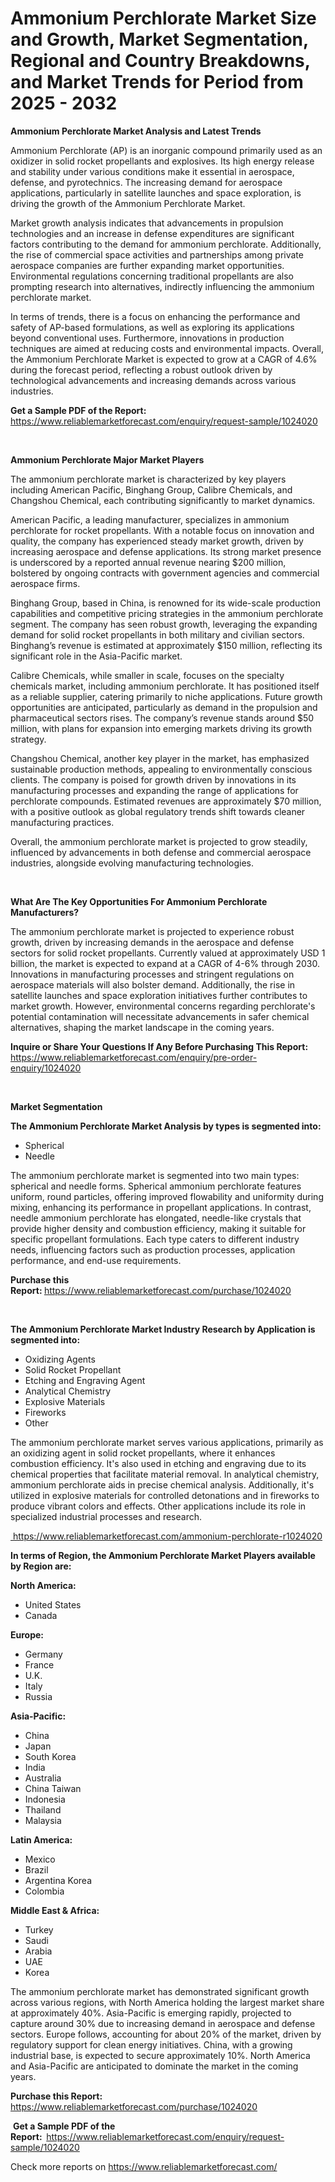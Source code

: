 <p><h1>Ammonium Perchlorate Market Size and Growth, Market Segmentation, Regional and Country Breakdowns, and Market Trends for Period from 2025 -  2032</h1></p><p><strong>Ammonium Perchlorate Market Analysis and Latest Trends</strong></p>
<p><p>Ammonium Perchlorate (AP) is an inorganic compound primarily used as an oxidizer in solid rocket propellants and explosives. Its high energy release and stability under various conditions make it essential in aerospace, defense, and pyrotechnics. The increasing demand for aerospace applications, particularly in satellite launches and space exploration, is driving the growth of the Ammonium Perchlorate Market.</p><p>Market growth analysis indicates that advancements in propulsion technologies and an increase in defense expenditures are significant factors contributing to the demand for ammonium perchlorate. Additionally, the rise of commercial space activities and partnerships among private aerospace companies are further expanding market opportunities. Environmental regulations concerning traditional propellants are also prompting research into alternatives, indirectly influencing the ammonium perchlorate market.</p><p>In terms of trends, there is a focus on enhancing the performance and safety of AP-based formulations, as well as exploring its applications beyond conventional uses. Furthermore, innovations in production techniques are aimed at reducing costs and environmental impacts. Overall, the Ammonium Perchlorate Market is expected to grow at a CAGR of 4.6% during the forecast period, reflecting a robust outlook driven by technological advancements and increasing demands across various industries.</p></p>
<p><strong>Get a Sample PDF of the Report:&nbsp;</strong> <a href="https://www.reliablemarketforecast.com/enquiry/request-sample/1024020?utm_campaign=2724&utm_medium=2&utm_source=Github&utm_content=ia&utm_term=07032025&utm_id=ammonium-perchlorate">https://www.reliablemarketforecast.com/enquiry/request-sample/1024020</a></p>
<p>&nbsp;</p>
<p><strong>Ammonium Perchlorate Major Market Players</strong></p>
<p><p>The ammonium perchlorate market is characterized by key players including American Pacific, Binghang Group, Calibre Chemicals, and Changshou Chemical, each contributing significantly to market dynamics. </p><p>American Pacific, a leading manufacturer, specializes in ammonium perchlorate for rocket propellants. With a notable focus on innovation and quality, the company has experienced steady market growth, driven by increasing aerospace and defense applications. Its strong market presence is underscored by a reported annual revenue nearing $200 million, bolstered by ongoing contracts with government agencies and commercial aerospace firms.</p><p>Binghang Group, based in China, is renowned for its wide-scale production capabilities and competitive pricing strategies in the ammonium perchlorate segment. The company has seen robust growth, leveraging the expanding demand for solid rocket propellants in both military and civilian sectors. Binghang’s revenue is estimated at approximately $150 million, reflecting its significant role in the Asia-Pacific market.</p><p>Calibre Chemicals, while smaller in scale, focuses on the specialty chemicals market, including ammonium perchlorate. It has positioned itself as a reliable supplier, catering primarily to niche applications. Future growth opportunities are anticipated, particularly as demand in the propulsion and pharmaceutical sectors rises. The company’s revenue stands around $50 million, with plans for expansion into emerging markets driving its growth strategy.</p><p>Changshou Chemical, another key player in the market, has emphasized sustainable production methods, appealing to environmentally conscious clients. The company is poised for growth driven by innovations in its manufacturing processes and expanding the range of applications for perchlorate compounds. Estimated revenues are approximately $70 million, with a positive outlook as global regulatory trends shift towards cleaner manufacturing practices.</p><p>Overall, the ammonium perchlorate market is projected to grow steadily, influenced by advancements in both defense and commercial aerospace industries, alongside evolving manufacturing technologies.</p></p>
<p>&nbsp;</p>
<p><strong>What Are The Key Opportunities For Ammonium Perchlorate Manufacturers?</strong></p>
<p><p>The ammonium perchlorate market is projected to experience robust growth, driven by increasing demands in the aerospace and defense sectors for solid rocket propellants. Currently valued at approximately USD 1 billion, the market is expected to expand at a CAGR of 4-6% through 2030. Innovations in manufacturing processes and stringent regulations on aerospace materials will also bolster demand. Additionally, the rise in satellite launches and space exploration initiatives further contributes to market growth. However, environmental concerns regarding perchlorate's potential contamination will necessitate advancements in safer chemical alternatives, shaping the market landscape in the coming years.</p></p>
<p><strong>Inquire or Share Your Questions If Any Before Purchasing This Report:</strong> <a href="https://www.reliablemarketforecast.com/enquiry/pre-order-enquiry/1024020?utm_campaign=2724&utm_medium=2&utm_source=Github&utm_content=ia&utm_term=07032025&utm_id=ammonium-perchlorate">https://www.reliablemarketforecast.com/enquiry/pre-order-enquiry/1024020</a></p>
<p>&nbsp;</p>
<p><strong>Market Segmentation</strong></p>
<p><strong>The Ammonium Perchlorate Market Analysis by types is segmented into:</strong></p>
<p><ul><li>Spherical</li><li>Needle</li></ul></p>
<p><p>The ammonium perchlorate market is segmented into two main types: spherical and needle forms. Spherical ammonium perchlorate features uniform, round particles, offering improved flowability and uniformity during mixing, enhancing its performance in propellant applications. In contrast, needle ammonium perchlorate has elongated, needle-like crystals that provide higher density and combustion efficiency, making it suitable for specific propellant formulations. Each type caters to different industry needs, influencing factors such as production processes, application performance, and end-use requirements.</p></p>
<p><strong>Purchase this Report:&nbsp;</strong><a href="https://www.reliablemarketforecast.com/purchase/1024020?utm_campaign=2724&utm_medium=2&utm_source=Github&utm_content=ia&utm_term=07032025&utm_id=ammonium-perchlorate">https://www.reliablemarketforecast.com/purchase/1024020</a></p>
<p>&nbsp;</p>
<p><strong>The Ammonium Perchlorate Market Industry Research by Application is segmented into:</strong></p>
<p><ul><li>Oxidizing Agents</li><li>Solid Rocket Propellant</li><li>Etching and Engraving Agent</li><li>Analytical Chemistry</li><li>Explosive Materials</li><li>Fireworks</li><li>Other</li></ul></p>
<p><p>The ammonium perchlorate market serves various applications, primarily as an oxidizing agent in solid rocket propellants, where it enhances combustion efficiency. It's also used in etching and engraving due to its chemical properties that facilitate material removal. In analytical chemistry, ammonium perchlorate aids in precise chemical analysis. Additionally, it's utilized in explosive materials for controlled detonations and in fireworks to produce vibrant colors and effects. Other applications include its role in specialized industrial processes and research.</p></p>
<p><a href="https://www.reliablemarketforecast.com/ammonium-perchlorate-r1024020?utm_campaign=2724&utm_medium=2&utm_source=Github&utm_content=ia&utm_term=07032025&utm_id=ammonium-perchlorate">&nbsp;https://www.reliablemarketforecast.com/ammonium-perchlorate-r1024020</a></p>
<p><strong>In terms of Region, the Ammonium Perchlorate Market Players available by Region are:</strong></p>
<p>
    <p> <strong> North America: </strong>
        <ul>
            <li>United States</li>
            <li>Canada</li>
        </ul>
        </p> 
    <p> <strong> Europe: </strong>
        <ul>
            <li>Germany</li>
            <li>France</li>
            <li>U.K.</li>
            <li>Italy</li>
            <li>Russia</li>
        </ul>
        </p> 
    <p> <strong> Asia-Pacific: </strong>
        <ul>
            <li>China</li>
            <li>Japan</li>
            <li>South Korea</li>
            <li>India</li>
            <li>Australia</li>
            <li>China Taiwan</li>
            <li>Indonesia</li>
            <li>Thailand</li>
            <li>Malaysia</li>
        </ul>
        </p> 
    <p> <strong> Latin America: </strong>
        <ul>
            <li>Mexico</li>
            <li>Brazil</li>
            <li>Argentina Korea</li>
            <li>Colombia</li>
        </ul>
        </p> 
    <p> <strong> Middle East & Africa: </strong>
        <ul>
            <li>Turkey</li>
            <li>Saudi</li>
            <li>Arabia</li>
            <li>UAE</li>
            <li>Korea</li>
        </ul>
    </p>
    </p>
<p><p>The ammonium perchlorate market has demonstrated significant growth across various regions, with North America holding the largest market share at approximately 40%. Asia-Pacific is emerging rapidly, projected to capture around 30% due to increasing demand in aerospace and defense sectors. Europe follows, accounting for about 20% of the market, driven by regulatory support for clean energy initiatives. China, with a growing industrial base, is expected to secure approximately 10%. North America and Asia-Pacific are anticipated to dominate the market in the coming years.</p></p>
<p><strong>Purchase this Report: </strong><a href="https://www.reliablemarketforecast.com/purchase/1024020?utm_campaign=2724&utm_medium=2&utm_source=Github&utm_content=ia&utm_term=07032025&utm_id=ammonium-perchlorate">https://www.reliablemarketforecast.com/purchase/1024020</a></p>
<p>&nbsp;<strong>Get a Sample PDF of the Report:&nbsp;&nbsp;</strong><a href="https://www.reliablemarketforecast.com/enquiry/request-sample/1024020?utm_campaign=2724&utm_medium=2&utm_source=Github&utm_content=ia&utm_term=07032025&utm_id=ammonium-perchlorate">https://www.reliablemarketforecast.com/enquiry/request-sample/1024020</a></p>
<p><strong></strong></p>
<p>Check more reports on <a href="https://www.reliablemarketforecast.com/?utm_campaign=2724&utm_medium=2&utm_source=Github&utm_content=ia&utm_term=07032025&utm_id=ammonium-perchlorate">https://www.reliablemarketforecast.com/</a></p>